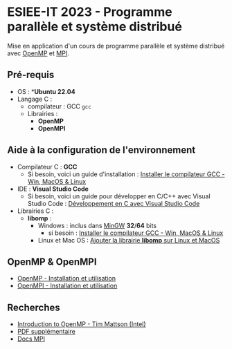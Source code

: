 # ESIEE-IT 2023 - Programme parallèle et système distribué

Mise en application d'un cours de programme parallèle et système distribué avec [OpenMP](https://fr.wikipedia.org/wiki/OpenMP) et [MPI](https://fr.wikipedia.org/wiki/MPI).
 
## Pré-requis

- OS : ***Ubuntu 22.04**
- Langage C :
    - compilateur : GCC `gcc`
    - Librairies : 
        - **OpenMP**
        - **OpenMPI**

## Aide à la configuration de l'environnement

- Compilateur C : **GCC**
  - Si besoin, voici un guide d'installation : [Installer le compilateur GCC - Win, MacOS & Linux](Dev_C_And_C++_Install_GCC.md)
- IDE : **Visual Studio Code**
  - Si besoin, voici un guide pour développer en C/C++ avec Visual Studio Code : [Développement en C avec Visual Studio Code](Dev_C_And_C++_With_VSCode.md)
- Librairies C :
  - **libomp** :
    - Windows : inclus dans [MinGW](https://fr.wikipedia.org/wiki/MinGW) **32**/**64** bits
      - si besoin : [Installer le compilateur GCC - Win, MacOS & Linux](Dev_C_And_C++_Install_GCC.md)
    - Linux et Mac OS : [Ajouter la librairie **libomp** sur Linux et MacOS](Add_libomp_on_linux_and_macos.md)

## OpenMP & OpenMPI

- [OpenMP - Installation et utilisation](OpenMP_Install_and_Use.md)
- [OpenMPI - Installation et utilisation](OpenMPI_Install_and_Use.md)

## Recherches

- [Introduction to OpenMP - Tim Mattson (Intel)](https://www.youtube.com/playlist?list=PLLX-Q6B8xqZ8n8bwjGdzBJ25X2utwnoEG)
- [PDF supplémentaire](http://www.idris.fr/media/formations/openmp/idris_openmp_tp-v2.8.pdf)
- [Docs MPI](https://www.open-mpi.org/doc/v3.1/)